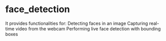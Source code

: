 # face_detection
It provides functionalities for:  Detecting faces in an image  Capturing real-time video from the webcam  Performing live face detection with bounding boxes
